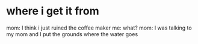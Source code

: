 <!--
id: 2978706
link: http://tumblr.atmos.org/post/2978706/where-i-get-it-from
slug: where-i-get-it-from
date: Tue Jun 05 2007 07:19:42 GMT-0700 (PDT)
publish: 2007-06-05
tags: 
title: where i get it from
-->


where i get it from
===================

mom: I think i just ruined the coffee maker me: what? mom: I was talking
to my mom and I put the grounds where the water goes


